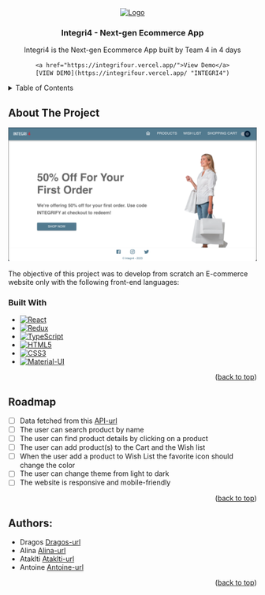<!-- PROJECT LOGO -->
<div align="center">
    <a href="https://www.freepnglogos.com/pics/shopping-cart" title="Image from freepnglogos.com">
    <img src="https://www.freepnglogos.com/uploads/shopping-cart-png/shopping-cart-svg-png-icon-download-28.png" width="80" height="80" alt="Logo"/>
    </a>

<h3 align="center">Integri4 - Next-gen Ecommerce App</h3>

  <p align="center">
    Integri4 is the Next-gen Ecommerce App built by Team 4 in 4 days
    <br />

    <a href="https://integrifour.vercel.app/">View Demo</a>
    [VIEW DEMO](https://integrifour.vercel.app/ "INTEGRI4")


  </p>
</div>


<!-- TABLE OF CONTENTS -->
<details>
  <summary>Table of Contents</summary>
  <ol>
    <li>
      <a href="#about-the-project">About The Project</a>
      <ul>
        <li><a href="#built-with">Built With</a></li>
      </ul>
    </li>
    <li><a href="#roadmap">Roadmap</a></li>
    <li><a href="#authors">Authors</a></li>
  </ol>
</details>



<!-- ABOUT THE PROJECT -->
## About The Project
![Screenshot](src/assets/Integri4.png)

The objective of this project was to develop from scratch an E-commerce website only with the following front-end languages:

### Built With

* [![React][React.js]][React-url]
* [![Redux][Redux]][Redux-url]
* [![TypeScript][TypeScript]][TypeScript-url]
* [![HTML5][HTML5]][HTML5-url]
* [![CSS3][CSS3]][CSS3-url]
* [![Material-UI][Material-UI]][Material-UI-url]

<p align="right">(<a href="#readme-top">back to top</a>)</p>

<!-- ROADMAP -->
## Roadmap

- [ ] Data fetched from this [API-url]
- [ ] The user can search product by name
- [ ] The user can find product details by clicking on a product
- [ ] The user can add product(s) to the Cart and the Wish list
- [ ] When the user add a product to Wish List the favorite icon should change the color
- [ ] The user can change theme from light to dark
- [ ] The website is responsive and mobile-friendly

<p align="right">(<a href="#readme-top">back to top</a>)</p>

<!-- AUTHORS -->
## Authors:
* Dragos [Dragos-url]
* Alina [Alina-url]
* Ataklti [Ataklti-url]
* Antoine [Antoine-url]

<p align="right">(<a href="#readme-top">back to top</a>)</p>


<!-- MARKDOWN LINKS & IMAGES -->
<!-- https://www.markdownguide.org/basic-syntax/#reference-style-links -->
[React.js]: https://img.shields.io/badge/React-20232A?style=for-the-badge&logo=react&logoColor=61DAFB
[React-url]: https://reactjs.org/
[Redux]: https://img.shields.io/badge/Redux-593D88?style=for-the-badge&logo=redux&logoColor=white
[Redux-url]: https://redux-toolkit.js.org/
[TypeScript]: https://img.shields.io/badge/TypeScript-007ACC?style=for-the-badge&logo=typescript&logoColor=white
[TypeScript-url]: https://www.typescriptlang.org/
[HTML5]: https://img.shields.io/badge/HTML5-E34F26?style=for-the-badge&logo=html5&logoColor=white
[HTML5-url]: https://html.spec.whatwg.org/multipage/
[CSS3]: https://img.shields.io/badge/CSS3-1572B6?style=for-the-badge&logo=css3&logoColor=white
[CSS3-url]: https://www.w3.org/Style/CSS/Overview.en.html
[Material-UI]: https://img.shields.io/badge/Material--UI-0081CB?style=for-the-badge&logo=material-ui&logoColor=white
[Material-UI-url]: https://mui.com/
[API-url]: https://fakestoreapi.com/products
[Dragos-url]: https://github.com/hellodrvgos
[Alina-url]: https://github.com/AlinaCGM
[Ataklti-url]: https://github.com/B324W17
[Antoine-url]: https://github.com/Ant1ne
